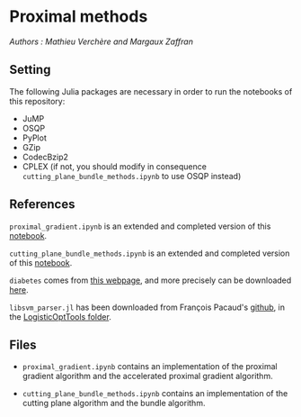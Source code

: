 # Proximal methods

_Authors : Mathieu Verchère and Margaux Zaffran_

## Setting

The following Julia packages are necessary in order to run the notebooks of this repository:
- JuMP
- OSQP
- PyPlot
- GZip
- CodecBzip2
- CPLEX (if not, you should modify in consequence ```cutting_plane_bundle_methods.ipynb``` to use OSQP instead)

## References

```proximal_gradient.ipynb``` is an extended and completed version of this [notebook](https://perso.ensta-paris.fr/~pcarpent/SOD314/TPs/tp1.ipynb).

```cutting_plane_bundle_methods.ipynb``` is an extended and completed version of this [notebook](https://perso.ensta-paris.fr/~pcarpent/SOD314/TPs/tp2.ipynb).

```diabetes``` comes from [this webpage](https://www.csie.ntu.edu.tw/~cjlin/libsvmtools/datasets/), and more precisely can be downloaded [here](https://www.csie.ntu.edu.tw/~cjlin/libsvmtools/datasets/binary/diabetes).

```libsvm_parser.jl``` has been downloaded from François Pacaud's [github](https://github.com/frapac), in the [LogisticOptTools folder](https://github.com/frapac/LogisticOptTools.jl/tree/master/src/io).

## Files

- ```proximal_gradient.ipynb``` contains an implementation of the proximal gradient algorithm and the accelerated proximal gradient algorithm.

- ```cutting_plane_bundle_methods.ipynb``` contains an implementation of the cutting plane algorithm and the bundle algorithm.
